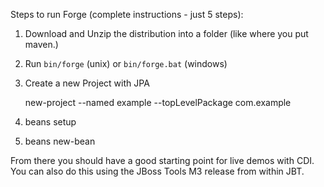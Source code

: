 Steps to run Forge (complete instructions - just 5 steps):

1. Download and Unzip the distribution into a folder (like where you put maven.)
2. Run `bin/forge` (unix) or `bin/forge.bat` (windows)
3. Create a new Project with JPA

    new-project --named example --topLevelPackage com.example

4. 
    beans setup
5. 
    beans new-bean 

From there you should have a good starting point for live demos with CDI. You can also do this using the JBoss Tools M3 release from within JBT.